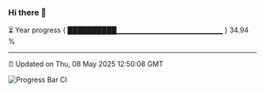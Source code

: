 ### Hi there 👋

⏳ Year progress { ██████████▁▁▁▁▁▁▁▁▁▁▁▁▁▁▁▁▁▁▁▁ } 34.94 %

---

⏰ Updated on Thu, 08 May 2025 12:50:08 GMT

![Progress Bar CI](https://github.com/ZhaoGui/ZhaoGui/workflows/Progress%20Bar%20CI/badge.svg)
